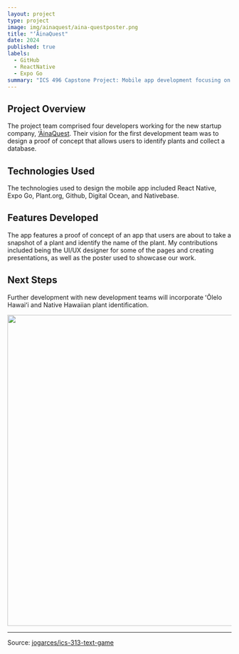 ```yaml
---
layout: project
type: project
image: img/ainaquest/aina-questposter.png
title: "‘ĀinaQuest"
date: 2024
published: true
labels:
  - GitHub
  - ReactNative
  - Expo Go
summary: "ICS 496 Capstone Project: Mobile app development focusing on Native Hawaiian plant identification and education through generative AI (GenAI) and computer vision."
---
```


## Project Overview
The project team comprised four developers working for the new startup company, [‘ĀinaQuest](https://ainaquest.com/). Their vision for the first development team was to design a proof of concept that allows users to identify plants and collect a database. 

## Technologies Used
The technologies used to design the mobile app included React Native, Expo Go, Plant.org, Github, Digital Ocean, and Nativebase. 

## Features Developed
The app features a proof of concept of an app that users are about to take a snapshot of a plant and identify the name of the plant. My contributions included being the UI/UX designer for some of the pages and creating presentations, as well as the poster used to showcase our work. 

## Next Steps
Further development with new development teams will incorporate ʻŌlelo Hawaiʻi and Native Hawaiian plant identification. 

 
 <img class="img-fluid" src="../img/ainaquest/aina-questposter.png" width=700px>
 

<hr>

Source: <a href="https://drive.google.com/file/d/1_4mgqJ3w_8mVMvOgJixlySMCIauWSbtT/view?usp=sharing"><i class="large github icon "></i>jogarces/ics-313-text-game</a>

